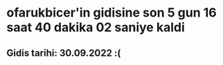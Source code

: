 # ofarukbicer'in gidisine son 5 gun 16 saat 40 dakika 02 saniye kaldi

## Gidis tarihi: 30.09.2022 :(